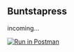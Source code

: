 ## Buntstapress

incoming...

[![Run in Postman](https://run.pstmn.io/button.svg)](https://app.getpostman.com/run-collection/c72c98ead6555c9bd7b1)

